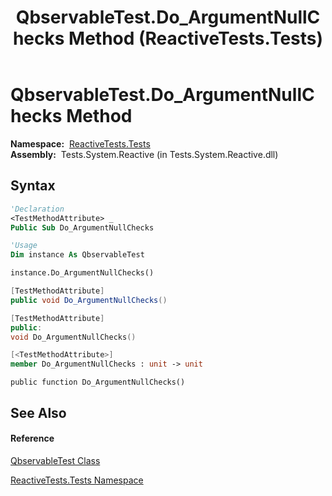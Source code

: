﻿---
title: QbservableTest.Do_ArgumentNullChecks Method  (ReactiveTests.Tests)
TOCTitle: Do_ArgumentNullChecks Method
ms:assetid: M:ReactiveTests.Tests.QbservableTest.Do_ArgumentNullChecks
ms:mtpsurl: https://msdn.microsoft.com/en-us/library/reactivetests.tests.qbservabletest.do_argumentnullchecks(v=VS.103)
ms:contentKeyID: 36619209
ms.date: 06/28/2011
mtps_version: v=VS.103
f1_keywords:
- ReactiveTests.Tests.QbservableTest.Do_ArgumentNullChecks
dev_langs:
- CSharp
- JScript
- VB
- FSharp
- c++
---

# QbservableTest.Do\_ArgumentNullChecks Method

**Namespace:**  [ReactiveTests.Tests](hh289046\(v=vs.103\).md)  
**Assembly:**  Tests.System.Reactive (in Tests.System.Reactive.dll)

## Syntax

``` vb
'Declaration
<TestMethodAttribute> _
Public Sub Do_ArgumentNullChecks
```

``` vb
'Usage
Dim instance As QbservableTest

instance.Do_ArgumentNullChecks()
```

``` csharp
[TestMethodAttribute]
public void Do_ArgumentNullChecks()
```

``` c++
[TestMethodAttribute]
public:
void Do_ArgumentNullChecks()
```

``` fsharp
[<TestMethodAttribute>]
member Do_ArgumentNullChecks : unit -> unit 
```

``` jscript
public function Do_ArgumentNullChecks()
```

## See Also

#### Reference

[QbservableTest Class](hh315250\(v=vs.103\).md)

[ReactiveTests.Tests Namespace](hh289046\(v=vs.103\).md)

